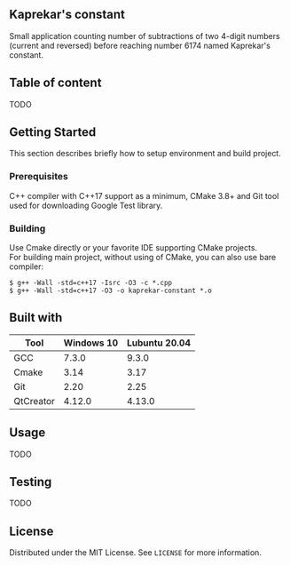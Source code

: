## Kaprekar's constant
Small application counting number of subtractions of two 4-digit numbers (current and reversed) before reaching number 6174 named Kaprekar's constant.

## Table of content
TODO

## Getting Started
This section describes briefly how to setup environment and build project.

### Prerequisites
C++ compiler with C++17 support as a minimum, CMake 3.8+ and Git tool used for downloading Google Test library.

### Building
Use Cmake directly or your favorite IDE supporting CMake projects.  
For building main project, without using of CMake, you can also use bare compiler:
```shell
$ g++ -Wall -std=c++17 -Isrc -O3 -c *.cpp
$ g++ -Wall -std=c++17 -O3 -o kaprekar-constant *.o
```

## Built with
| Tool |  Windows 10 | Lubuntu 20.04 |
| --- | --- | --- |
| GCC | 7.3.0 | 9.3.0 |
| Cmake | 3.14 | 3.17 |
| Git | 2.20 | 2.25 |
| QtCreator | 4.12.0 | 4.13.0 |

## Usage
TODO

## Testing
TODO

## License

Distributed under the MIT License. See `LICENSE` for more information.
